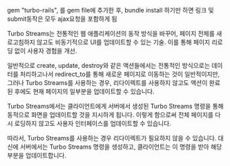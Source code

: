 gem "turbo-rails", 를 gem file에 추가한 후, 
bundle install 하기만 하면 링크 및 submit동작은 모두 ajax요청을 포함하게 됨  

Turbo Streams는 전통적인 웹 애플리케이션의 동작 방식을 바꾸어, 페이지 전체를 새로고침하지 않고도 비동기적으로 UI를 업데이트할 수 있는 기술. 
이를 통해 페이지 리로딩 없이 사용자 경험을 개선.

일반적으로 create, update, destroy와 같은 액션들에서는 전통적인 방식으로는 데이터를 처리하고나서 redirect_to를 통해 새로운 페이지로 이동하는 것이 일반적이지만,
그러나 Turbo Streams를 사용하는 경우, 
리다이렉트를 사용하지 않고도 액션이 완료된 후에도 현재 페이지의 일부분을 업데이트할 수 있습니다.

Turbo Streams에서는 클라이언트에게 서버에서 생성된 Turbo Streams 명령을 통해 동적으로 화면을 업데이트할 것을 지시하게 됩니다. 
이렇게 함으로써 전체 페이지를 다시 로딩하지 않고도 사용자 인터페이스를 업데이트할 수 있습니다.

따라서, Turbo Streams를 사용하는 경우 리다이렉트가 필요하지 않을 수 있습니다. 
대신에 서버에서는 Turbo Streams 명령을 생성하고, 클라이언트는 이 명령을 받아 해당 부분을 업데이트합니다.
